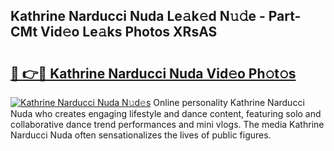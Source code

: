 ## Kathrine Narducci Nuda Le𝚊k𝚎d N𝚞𝚍e - Part-CMt Vid𝚎o Le𝚊ks Photos XRsAS

# <h2><a href="http://fbc0eq.evod.top/?m=Kathrine+Narducci+Nuda">🔗 👉🔴 Kathrine Narducci Nuda Vid𝚎o Ph𝚘t𝚘s</a></h2>

[![Kathrine Narducci Nuda N𝚞d𝚎s](https://i.imgur.com/8V9OHl7.gif)](http://fbc0eq.evod.top/?m=Kathrine+Narducci+Nuda)
Online personality Kathrine Narducci Nuda who creates engaging lifestyle and dance content, featuring solo and collaborative dance trend performances and mini vlogs. The media Kathrine Narducci Nuda often sensationalizes the lives of public figures. 
